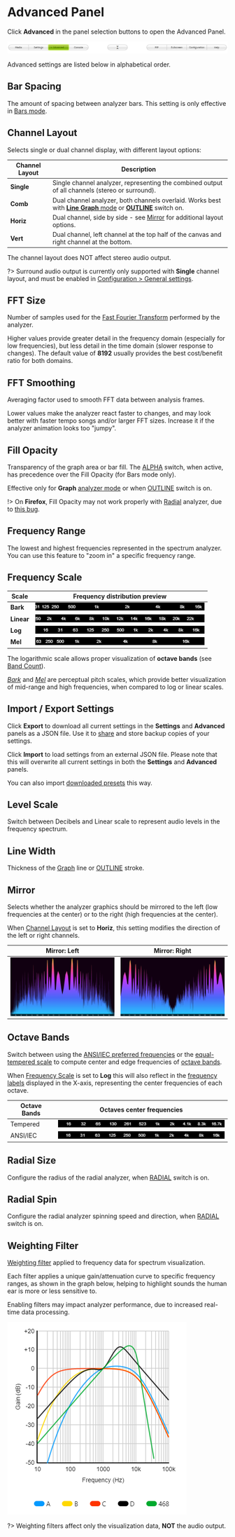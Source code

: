 # Advanced Panel

Click **Advanced** in the panel selection buttons to open the Advanced Panel.

![ui-buttons-advanced](img/UI_main_buttons_advanced.png)

Advanced settings are listed below in alphabetical order.

## Bar Spacing

<div class="advanced-panel highlight-bar-spacing"></div>

The amount of spacing between analyzer bars. This setting is only effective in [Bars mode](settings.md#analyzer-mode).

## Channel Layout

<div class="advanced-panel highlight-channel-layout"></div>

Selects single or dual channel display, with different layout options:

| Channel Layout | Description |
|----------------|-------------|
| **Single**     | Single channel analyzer, representing the combined output of all channels (stereo or surround).
| **Comb**       | Dual channel analyzer, both channels overlaid. Works best with [**Line Graph** mode](settings.md#analyzer-mode) or [**OUTLINE**](settings.md#effects-switches) switch on.
| **Horiz**      | Dual channel, side by side - see [Mirror](settings.md#mirror) for additional layout options.
| **Vert**       | Dual channel, left channel at the top half of the canvas and right channel at the bottom.

The channel layout does NOT affect stereo audio output.

?> Surround audio output is currently only supported with **Single** channel layout, and must be enabled in [Configuration > General settings](configuration.md#enable-51-surround-audio-output-experimental).

## FFT Size

<div class="advanced-panel highlight-fft-size"></div>

Number of samples used for the [Fast Fourier Transform](https://en.wikipedia.org/wiki/Fast_Fourier_transform) performed by the analyzer.

Higher values provide greater detail in the frequency domain (especially for low frequencies), but less detail in the time domain (slower response to changes).
The default value of **8192** usually provides the best cost/benefit ratio for both domains.

## FFT Smoothing

<div class="advanced-panel highlight-fft-smoothing"></div>

Averaging factor used to smooth FFT data between analysis frames.

Lower values make the analyzer react faster to changes, and may look better with faster tempo songs and/or larger FFT sizes.
Increase it if the analyzer animation looks too "jumpy".

## Fill Opacity

<div class="advanced-panel highlight-fill-opacity"></div>

Transparency of the graph area or bar fill. The [ALPHA](settings.md#alpha) switch, when active, has precedence over the Fill Opacity (for Bars mode only).

Effective only for **Graph** [analyzer mode](settings.md#analyzer-mode) or when [OUTLINE](settings.md#effects-switches) switch is on.

!> On **Firefox**, Fill Opacity may not work properly with [Radial](settings.md#effects-switches) analyzer, due to [this bug](https://bugzilla.mozilla.org/show_bug.cgi?id=1164912).

## Frequency Range

<div class="advanced-panel highlight-frequency-range"></div>

The lowest and highest frequencies represented in the spectrum analyzer. You can use this feature to "zoom in" a specific frequency range.

## Frequency Scale

<div class="advanced-panel highlight-frequency-scale"></div>

| Scale      | Frequency distribution preview
|------------|-----------------------------------
| **Bark**   | ![scale-bark](img/scale-bark.png)
| **Linear** | ![scale-linear](img/scale-linear.png)
| **Log**    | ![scale-log-ansi](img/scale-log-ansi.png)
| **Mel**    | ![scale-mel](img/scale-mel.png)

The logarithmic scale allows proper visualization of **octave bands** (see [Band Count](settings.md#band-count)).

[*Bark*](https://en.wikipedia.org/wiki/Bark_scale) and [*Mel*](https://en.wikipedia.org/wiki/Mel_scale) are perceptual pitch scales, which provide better visualization of mid-range and high frequencies, when compared to log or linear scales.

## Import / Export Settings

<div class="advanced-panel highlight-import-export"></div>

Click **Export** to download all current settings in the **Settings** and **Advanced** panels as a JSON file. Use it to [share](https://github.com/hvianna/audioMotion.js/discussions/categories/presets) and store backup copies of your settings.

Click **Import** to load settings from an external JSON file. Please note that this will overwrite all current settings in both the **Settings** and **Advanced** panels.

You can also import [downloaded presets](settings.md#save-manage-presets) this way.

## Level Scale

<div class="advanced-panel highlight-level-scale"></div>

Switch between Decibels and Linear scale to represent audio levels in the frequency spectrum.

## Line Width

<div class="advanced-panel highlight-line-width"></div>

Thickness of the [Graph](settings.md#analyzer-mode) line or [OUTLINE](settings.md#effects-switches) stroke.

## Mirror

<div class="advanced-panel highlight-mirror"></div>

Selects whether the analyzer graphics should be mirrored to the left (low frequencies at the center) or to the right (high frequencies at the center).

When [Channel Layout](#channel-layout) is set to **Horiz**, this setting modifies the direction of the left or right channels.

| Mirror: Left | Mirror: Right |
|:-----------:|:-------------:|
| ![mirror-left](img/mirror-left.png) | ![mirror-right](img/mirror-right.png)

## Octave Bands

<div class="advanced-panel highlight-octave-bands"></div>

Switch between using the [ANSI/IEC preferred frequencies](https://archive.org/details/gov.law.ansi.s1.11.2004) or the [equal-tempered scale](http://hyperphysics.phy-astr.gsu.edu/hbase/Music/et.html) to compute center and edge frequencies of [octave bands](settings.md#band-count).

When [Frequency Scale](#frequency-scale) is set to **Log** this will also reflect in the [frequency labels](settings.md#x-axis-labels) displayed in the X-axis, representing the center frequencies of each octave.

Octave Bands | Octaves center frequencies
-------------|------------------------------
Tempered     | ![scale-log-equal-temperament](img/scale-log-equal-temperament.png)
ANSI/IEC     | ![scale-log-ansi](img/scale-log-ansi.png)

## Radial Size

<div class="advanced-panel highlight-radial-size"></div>

Configure the radius of the radial analyzer, when [RADIAL](settings.md#effects-switches) switch is on.

## Radial Spin

<div class="advanced-panel highlight-radial-spin"></div>

Configure the radial analyzer spinning speed and direction, when [RADIAL](settings.md#effects-switches) switch is on.

## Weighting Filter

<div class="advanced-panel highlight-weighting"></div>

[Weighting filter](https://en.wikipedia.org/wiki/Weighting_filter) applied to frequency data for spectrum visualization.

Each filter applies a unique gain/attenuation curve to specific frequency ranges, as shown in the graph below, helping to highlight sounds the human ear is more or less sensitive to.

Enabling filters may impact analyzer performance, due to increased real-time data processing.

![weighting-filters-curves](img/weighting-filters-curves.png)

?> Weighting filters affect only the visualization data, **NOT** the audio output.
